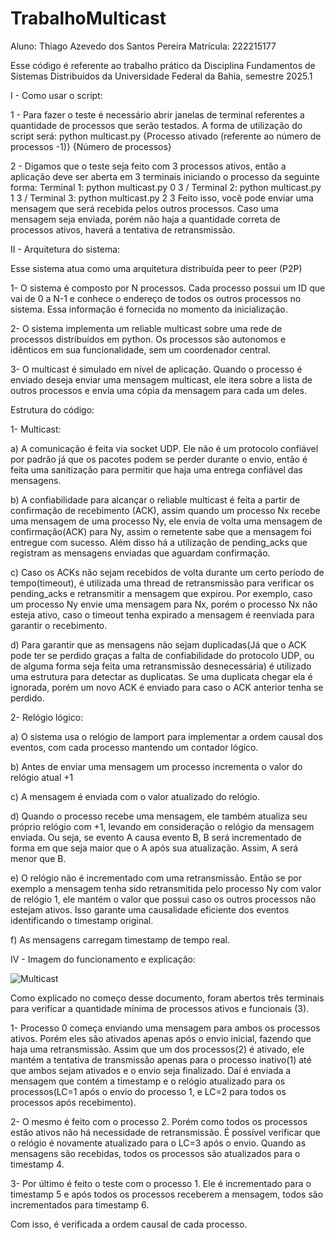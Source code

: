 # TrabalhoMulticast

Aluno: Thiago Azevedo dos Santos Pereira
Matrícula: 222215177

Esse código é referente ao trabalho prático da Disciplina Fundamentos de Sistemas Distribuídos da Universidade Federal da Bahia, semestre 2025.1

I - Como usar o script:

1 - Para fazer o teste é necessário abrir janelas de terminal referentes a quantidade de processos que serão testados. A forma de utilização do script será: python multicast.py {Processo ativado (referente ao número de processos -1)} {Número de processos}

2 - Digamos que o teste seja feito com 3 processos ativos, então a aplicação deve ser aberta em 3 terminais iniciando o processo da seguinte forma: 
Terminal 1: python multicast.py 0 3 / Terminal 2: python multicast.py 1 3 / Terminal 3: python multicast.py 2 3
Feito isso, você pode enviar uma mensagem que será recebida pelos outros processos. Caso uma mensagem seja enviada, porém não haja a quantidade correta de processos ativos, haverá a tentativa de retransmissão.

II - Arquitetura do sistema:

Esse sistema atua como uma arquitetura distribuída peer to peer (P2P)

1- O sistema é composto por N processos. Cada processo possui um ID que vai de 0 a N-1 e conhece o endereço de todos os outros processos no sistema. Essa informação é fornecida no momento da inicialização.

2- O sistema implementa um reliable multicast sobre uma rede de processos distribuídos em python. Os processos são autonomos e idênticos em sua funcionalidade, sem um coordenador central. 

3- O multicast é simulado em nível de aplicação. Quando o processo é enviado deseja enviar uma mensagem multicast, ele itera sobre a lista de outros processos e envia uma cópia da mensagem para cada um deles. 

Estrutura do código:

1- Multicast:

a) A comunicação é feita via socket UDP. Ele não é um protocolo confiável por padrão já que os pacotes podem se perder durante o envio, então é feita uma sanitização para permitir que haja uma entrega confiável das mensagens.

b) A confiabilidade para alcançar o reliable multicast é feita a partir de confirmação de recebimento (ACK), assim quando um processo Nx recebe uma mensagem de uma processo Ny, ele envia de volta uma mensagem de confirmação(ACK) para Ny, assim o remetente sabe que a mensagem foi entregue com sucesso. Além disso há a utilização de pending_acks que registram as mensagens enviadas que aguardam confirmação.

c) Caso os ACKs não sejam recebidos de volta durante um certo período de tempo(timeout), é utilizada uma thread de retransmissão para verificar os pending_acks e retransmitir a mensagem que expirou. Por exemplo, caso um processo Ny envie uma mensagem para Nx, porém o processo Nx não esteja ativo, caso o timeout tenha expirado a mensagem é reenviada para garantir o recebimento.

d) Para garantir que as mensagens não sejam duplicadas(Já que o ACK pode ter se perdido graças a falta de confiabilidade do protocolo UDP, ou de alguma forma seja feita uma retransmissão desnecessária) é utilizado uma estrutura para detectar as duplicatas. Se uma duplicata chegar ela é ignorada, porém um novo ACK é enviado para caso o ACK anterior tenha se perdido.

2- Relógio lógico:

a) O sistema usa o relógio de lamport para implementar a ordem causal dos eventos, com cada processo mantendo um contador lógico.

b) Antes de enviar uma mensagem um processo incrementa o valor do relógio atual +1

c) A mensagem é enviada com o valor atualizado do relógio.

d) Quando o processo recebe uma mensagem, ele também atualiza seu próprio relógio com +1, levando em consideração o relógio da mensagem enviada. Ou seja, se evento A causa evento B, B será incrementado de forma em que seja maior que o A após sua atualização. Assim, A será menor que B.

e) O relógio não é incrementado com uma retransmissão. Então se por exemplo a mensagem tenha sido retransmitida pelo processo Ny com valor de relógio 1, ele mantém o valor que possui caso os outros processos não estejam ativos. Isso garante uma causalidade eficiente dos eventos identificando o timestamp original.

f) As mensagens carregam timestamp de tempo real.

IV - Imagem do funcionamento e explicação:

![Multicast](https://github.com/user-attachments/assets/b2470d05-5a21-4db9-a3e9-f2a2e3955ba1)


Como explicado no começo desse documento, foram abertos três terminais para verificar a quantidade mínima de processos ativos e funcionais (3). 

1- Processo 0 começa enviando uma mensagem para ambos os processos ativos. Porém eles são ativados apenas após o envio inicial, fazendo que haja uma retransmissão. Assim que um dos processos(2) é ativado, ele mantém a tentativa de transmissão apenas para o processo inativo(1) até que ambos sejam ativados e o envio seja finalizado. Daí é enviada a mensagem que contém a timestamp e o relógio atualizado para os processos(LC=1 após o envio do processo 1, e LC=2 para todos os processos após recebimento). 

2- O mesmo é feito com o processo 2. Porém como todos os processos estão ativos não há necessidade de retransmissão. É possível verificar que o relógio é novamente atualizado para o LC=3 após o envio. Quando as mensagens são recebidas, todos os processos são atualizados para o timestamp 4.

3- Por último é feito o teste com o processo 1. Ele é incrementado para o timestamp 5 e após todos os processos receberem a mensagem, todos são incrementados para timestamp 6.

Com isso, é verificada a ordem causal de cada processo.
